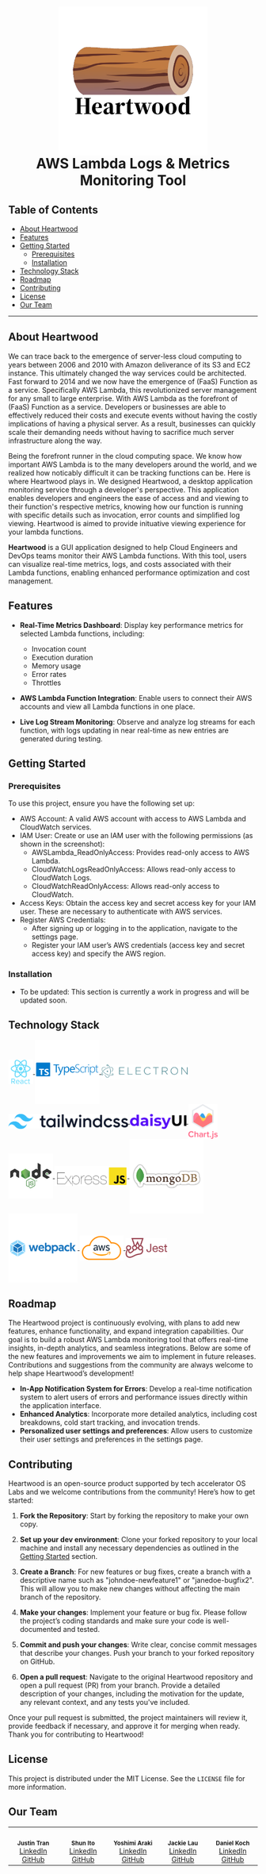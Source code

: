 <h1 align="center">
    <br>
    <img src ="./src/renderer/Heartwoodlogo.png" align="center" width="300"/>
    <br>
    AWS Lambda Logs & Metrics Monitoring Tool
    <br>
</h1>

## Table of Contents

- [About Heartwood](#about-heartwood)
- [Features](#features)
- [Getting Started](#getting-started)
    - [Prerequisites](#prerequisites)
    - [Installation](#installation)
- [Technology Stack](#technology-stack)
- [Roadmap](#roadmap)
- [Contributing](#contributing)
- [License](#license)
- [Our Team](#our-team)

---

## About Heartwood

We can trace back to the emergence of server-less cloud computing to years between 2006 and 2010 with Amazon deliverance of its S3 and EC2 instance. This ultimately changed the way services could be architected. Fast forward to 2014 and we now have the emergence of (FaaS) Function as a service. Specifically AWS Lambda, this revolutionized server management for any small to large enterprise. With AWS Lambda as the forefront of (FaaS) Function as a service. Developers or businesses are able to effectively reduced their costs and execute events without having the costly implications of having a physical server. As a result, businesses can quickly scale their demanding needs without having to sacrifice much server infrastructure along the way.

Being the forefront runner in the cloud computing space. We know how important AWS Lambda is to the many developers around the world, and we realized how noticably difficult it can be tracking functions can be. Here is where Heartwood plays in. We designed Heartwood, a desktop application monitoring service through a developer's perspective. This application enables developers and engineers the ease of access and and viewing to their function's respective metrics, knowing how our function is running with specific details such as invocation, error counts and simplified log viewing. Heartwood is aimed to provide inituative viewing experience for your lambda functions. 

**Heartwood** is a GUI application designed to help Cloud Engineers and DevOps teams monitor their AWS Lambda functions. With this tool, users can visualize real-time metrics, logs, and costs associated with their Lambda functions, enabling enhanced performance optimization and cost management.





## Features

- **Real-Time Metrics Dashboard**: Display key performance metrics for selected Lambda functions, including:
    - Invocation count
    - Execution duration
    - Memory usage
    - Error rates
    - Throttles

- **AWS Lambda Function Integration**: Enable users to connect their AWS accounts and view all Lambda functions in one place.

- **Live Log Stream Monitoring**: Observe and analyze log streams for each function, with logs updating in near real-time as new entries are generated during testing.


## Getting Started

### Prerequisites

To use this project, ensure you have the following set up:

- AWS Account: A valid AWS account with access to AWS Lambda and CloudWatch services.
- IAM User: Create or use an IAM user with the following permissions (as shown in the screenshot):
  - AWSLambda_ReadOnlyAccess: Provides read-only access to AWS Lambda.
  - CloudWatchLogsReadOnlyAccess: Allows read-only access to CloudWatch Logs.
  - CloudWatchReadOnlyAccess: Allows read-only access to CloudWatch.
- Access Keys: Obtain the access key and secret access key for your IAM user. These are necessary to authenticate with AWS services.
- Register AWS Credentials:
  - After signing up or logging in to the application, navigate to the settings page.
  - Register your IAM user’s AWS credentials (access key and secret access key) and specify the AWS region.

 ### Installation
 - To be updated: This section is currently a work in progress and will be updated soon.


 ## Technology Stack
<a href="https://reactjs.org/" target="_blank">
    <img src="./assets/reactlogo.png" alt="React" title="React" align="center" height="50">
</a> 
 <a href="https://www.typescriptlang.org/" target="_blank">
    <img src="./assets/typescriptlogo.png" alt="TypeScript" title="TypeScript" align="center" height="130">
</a>
<a href="https://www.electronjs.org/" target="_blank">
    <img src="./assets/electronlogo.png" alt="Electron" title="Electron" align="center" height="30">
</a>
<a href="https://tailwindcss.com/" target="_blank">
    <img src="./assets/tailwindcsslogo.png" alt="tailwindCSS" title="tailwindCSS" align="center" height="30">
</a>
 <a href="https://daisyui.com/" target="_blank">
    <img src="./assets/daisyuilogo.png" alt="daisyUI" title="daisyUI" align="center" height="30">
</a>
 <a href="https://www.chartjs.org/" target="_blank">
    <img src="./assets/chartjslogo.png" alt="chartJS" title="chartJS" align="center" height="70">
</a>
<a href="https://nodejs.org/en" target="_blank">
    <img src="./assets/nodelogo.png" alt="Node" title="Node" align="center" height="90">
</a>
 <a href="https://expressjs.com/" target="_blank">
    <img src="./assets/ExpressJSlogo.png" alt="Express" title="Express" align="center" height="40">
</a>
 <a href="https://www.mongodb.com/" target="_blank">
    <img src="./assets/mongodblogo.png" alt="mongoDB" title="mongoDB" align="center" height="150">
</a>
<a href="https://webpack.js.org/" target="_blank">
    <img src="./assets/webpacklogo.png" alt="webpack" title="webpack" align="center" height="140">
</a>
 <a href="https://aws.amazon.com/" target="_blank">
    <img src="./assets/awslogo.png" alt="aws" title="aws" align="center" height="50">
</a>
 <a href="https://jestjs.io/" target="_blank">
    <img src="./assets/jestlogo.png" alt="jest" title="jest" align="center" height="40">
</a>



## Roadmap

The Heartwood project is continuously evolving, with plans to add new features, enhance functionality, and expand integration capabilities. Our goal is to build a robust AWS Lambda monitoring tool that offers real-time insights, in-depth analytics, and seamless integrations. Below are some of the new features and improvements we aim to implement in future releases. Contributions and suggestions from the community are always welcome to help shape Heartwood’s development!

- **In-App Notification System for Errors**: Develop a real-time notification system to alert users of errors and performance issues directly within the application interface.
- **Enhanced Analytics**: Incorporate more detailed analytics, including cost breakdowns, cold start tracking, and invocation trends.
- **Personalized user settings and preferences**: Allow users to customize their user settings and preferences in the settings page. 

## Contributing

Heartwood is an open-source product supported by tech accelerator OS Labs and we welcome contributions from the community! Here’s how to get started:

1. **Fork the Repository**: Start by forking the repository to make your own copy.

2. **Set up your dev environment**: Clone your forked repository to your local machine and install any necessary dependencies as outlined in the [Getting Started](#getting-started) section.

3. **Create a Branch**: For new features or bug fixes, create a branch with a descriptive name such as "johndoe-newfeature1" or "janedoe-bugfix2". This will allow you to make new changes without affecting the main branch of the repository.

4. **Make your changes**: Implement your feature or bug fix. Please follow the project’s coding standards and make sure your code is well-documented and tested.

5. **Commit and push your changes**: Write clear, concise commit messages that describe your changes. Push your branch to your forked repository on GitHub.

6. **Open a pull request**: Navigate to the original Heartwood repository and open a pull request (PR) from your branch. Provide a detailed description of your changes, including the motivation for the update, any relevant context, and any tests you've included.

Once your pull request is submitted, the project maintainers will review it, provide feedback if necessary, and approve it for merging when ready. Thank you for contributing to Heartwood! 



## License 
This project is distributed under the MIT License. See the `LICENSE` file for more information.

## Our Team
  <table>
  <tr>
    <td align="center">
      <img src="https://media.licdn.com/dms/image/v2/D5603AQFic2H6cz4AvQ/profile-displayphoto-shrink_800_800/profile-displayphoto-shrink_800_800/0/1728434416279?e=1736985600&v=beta&t=OWA1gu7qz02CYeS0Ej2oZ1YoYP2vmzMlBZVYAdeexBc" width="140px;" alt=""/>
      <br />
      <sub><b>Justin Tran</b></sub>
      <br />
      <a href="https://www.linkedin.com/in/justin-tran-199499186/">LinkedIn</a>
      <a href="https://github.com/justinvtran">GitHub</a>
    </td>
    <td align="center">
      <img src="https://avatars.githubusercontent.com/u/84649714?v=4" width="140px;" alt=""/>
      <br />
      <sub><b>Shun Ito</b></sub>
      <br />
      <a href="https://www.linkedin.com/in/shun-ito-89467152/">LinkedIn</a>
      <a href="https://github.com/shundayo131">GitHub</a>
    </td>
    <td align="center">
      <img src="https://media.licdn.com/dms/image/v2/C4D03AQFDNvnZ2a9tBA/profile-displayphoto-shrink_800_800/profile-displayphoto-shrink_800_800/0/1582825027490?e=1736985600&v=beta&t=rOOYnZTaF5VFF2VnmPaJHqZI40PZqVaAX9e3YuS3OqY" width="140px;" alt=""/>
      <br />
      <sub><b>Yoshimi Araki</b></sub>
      <br />
      <a href="https://www.linkedin.com/in/yoshimi-araki-577884153/">LinkedIn</a>
      <a href="https://github.com/YoshiA443">GitHub</a>
    </td>
     <td align="center">
      <img src="https://media.licdn.com/dms/image/v2/D5603AQGr57-eTACFGA/profile-displayphoto-shrink_800_800/profile-displayphoto-shrink_800_800/0/1731460848932?e=1736985600&v=beta&t=2hlR3n4ESzeMVwtMkTWwwl0TF1v-v5lJvRuj_5gSraI" width="140px;" alt=""/>
      <br />
      <sub><b>Jackie Lau</b></sub>
      <br />
      <a href="https://www.linkedin.com/in/jackielauu/">LinkedIn</a>
      <a href="https://github.com/Laujacke">GitHub</a>
    </td>
    <td align="center">
      <img src="https://media.licdn.com/dms/image/v2/D5603AQFNH4JCCotDmA/profile-displayphoto-shrink_800_800/profile-displayphoto-shrink_800_800/0/1673625179582?e=1736985600&v=beta&t=ABLWkfSRCIsQyi0BFAPDKgJhPkgGVG5TNWlSL2Y6OPI" width="140px;" alt=""/>
      <br />
      <sub><b>Daniel Koch</b></sub>
      <br />
      <a href="https://www.linkedin.com/in/daniel-koch-9a9a6bb0/">LinkedIn</a>
      <a href="https://github.com/OrigamiSalami">GitHub</a>
    </td>
  <tr>
 
  </tr>
</table>
